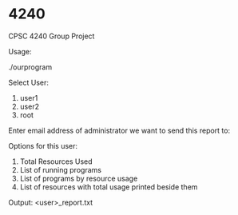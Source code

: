 # 4240
CPSC 4240 Group Project

Usage: 


./ourprogram

Select User:
1. user1
2. user2
3. root

Enter email address of administrator we want to send this report to:

Options for this user: 
1. Total Resources Used
2. List of running programs
3. List of programs by resource usage
4. List of resources with total usage printed beside them 


Output: \<user\>_report.txt
